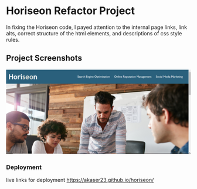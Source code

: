 # Horiseon Refactor Project
In fixing the Horiseon code, I payed attention to the internal page links, link alts, correct structure of the html elements, and descriptions of css style rules. 

## Project Screenshots
![ScreenShot](horiseon-screenshot.png)

### Deployment
live links for deployment https://akaser23.github.io/horiseon/
